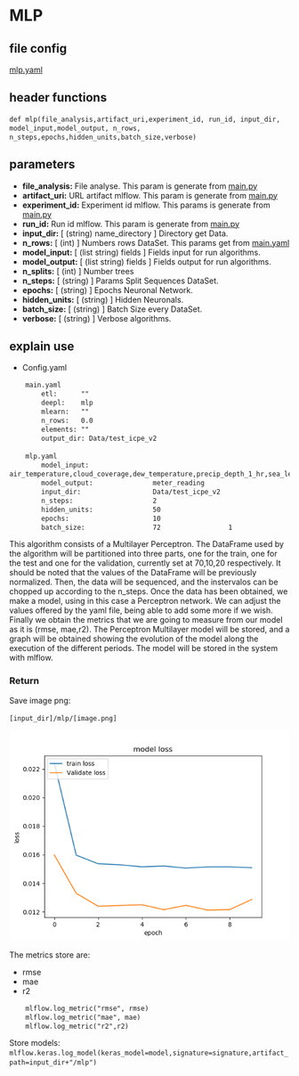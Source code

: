 # MLP
## file config
[mlp.yaml](../Config/mlp.yaml)

## header functions

~~~
def mlp(file_analysis,artifact_uri,experiment_id, run_id, input_dir, model_input,model_output, n_rows,
n_steps,epochs,hidden_units,batch_size,verbose)
~~~
## parameters
*   **file_analysis:** File analyse. This param is generate from [main.py](../main.py)
*   **artifact_uri:** URL artifact mlflow. This param is generate from [main.py](../main.py)
*   **experiment_id:** Experiment id mlflow. This params is generate from [main.py](../main.py)
*   **run_id:** Run id mlflow. This param is generate from [main.py](../main.py)
*   **input_dir:** [ (string) name_directory ] Directory get Data.
*   **n_rows:** [ (int) ] Numbers rows DataSet. This params get from [main.yaml](main.yaml)
*   **model_input:** [ (list string) fields ] Fields input for run algorithms.
*   **model_output:** [ (list string) fields ] Fields output for run algorithms.
*   **n_splits:**  [ (int) ] Number trees
*   **n_steps:** [ (string) ] Params Split Sequences DataSet.
*   **epochs:** [ (string) ] Epochs Neuronal Network.
*   **hidden_units:** [ (string) ] Hidden Neuronals.
*   **batch_size:** [ (string) ] Batch Size every DataSet.
*   **verbose:** [ (string) ] Verbose algorithms.


## explain use

* Config.yaml

~~~
    main.yaml
        etl:      ""
        deepl:    mlp
        mlearn:   ""
        n_rows:   0.0
        elements: ""
        output_dir: Data/test_icpe_v2

    mlp.yaml
        model_input:                air_temperature,cloud_coverage,dew_temperature,precip_depth_1_hr,sea_level_pressure,meter_reading 
        model_output:               meter_reading 
        input_dir:                  Data/test_icpe_v2
        n_steps:                    2
        hidden_units:               50
        epochs:                     10
        batch_size:                 72                 1

~~~

This algorithm consists of a Multilayer Perceptron. The DataFrame used by the algorithm will be partitioned into three parts, one for the train, one for the test and one for the validation, currently set at 70,10,20 respectively. It should be noted that the values of the DataFrame will be previously normalized.  Then, the data will be sequenced, and the instervalos can be chopped up according to the n_steps. Once the data has been obtained, we make a model, using in this case a Perceptron network. We can adjust the values offered by the yaml file, being able to add some more if we wish. Finally we obtain the metrics that we are going to measure from our model as it is (rmse, mae,r2). The Perceptron Multilayer model will be stored, and a graph will be obtained showing the evolution of the model along the execution of the different periods. The model will be stored in the system with mlflow. 


### Return

Save image png:

`[input_dir]/mlp/[image.png]`

![mlp](img/mlp.png)


The metrics store are:
- rmse
- mae
- r2

~~~
    mlflow.log_metric("rmse", rmse)
    mlflow.log_metric("mae", mae)
    mlflow.log_metric("r2",r2)
~~~

Store models:
`mlflow.keras.log_model(keras_model=model,signature=signature,artifact_path=input_dir+"/mlp")`